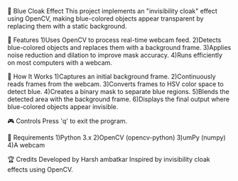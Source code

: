 🔵 Blue Cloak Effect
This project implements an "invisibility cloak" effect using OpenCV, making blue-colored objects appear transparent by replacing them with a static background.

📝 Features
1)Uses OpenCV to process real-time webcam feed.
2)Detects blue-colored objects and replaces them with a background frame.
3)Applies noise reduction and dilation to improve mask accuracy.
4)Runs efficiently on most computers with a webcam.

🚀 How It Works
1)Captures an initial background frame.
2)Continuously reads frames from the webcam.
3)Converts frames to HSV color space to detect blue.
4)Creates a binary mask to separate blue regions.
5)Blends the detected area with the background frame.
6)Displays the final output where blue-colored objects appear invisible.

🎮 Controls
Press 'q' to exit the program.

📌 Requirements
1)Python 3.x
2)OpenCV (opencv-python)
3)umPy (numpy)
4)A webcam


🏆 Credits
Developed by Harsh ambatkar
Inspired by invisibility cloak effects using OpenCV.
